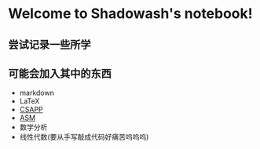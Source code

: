 # Welcome to Shadowash's notebook!

## 尝试记录一些所学

## 可能会加入其中的东西
* markdown
* LaTeX
* [CSAPP](https://shadowash0215.github.io/notebook/CSAPP/)
* [ASM](https://shadowash0215.github.io/notebook/ASM/)
* 数学分析
* 线性代数(要从手写敲成代码好痛苦呜呜呜)